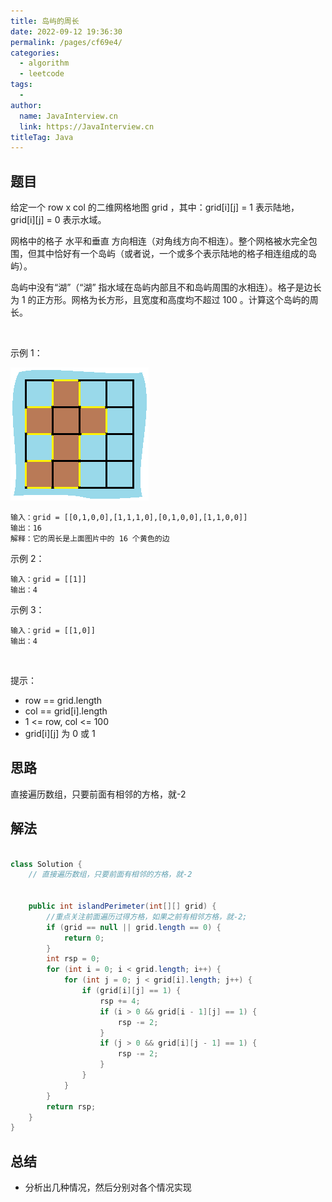```yaml
---
title: 岛屿的周长
date: 2022-09-12 19:36:30
permalink: /pages/cf69e4/
categories:
  - algorithm
  - leetcode
tags:
  - 
author: 
  name: JavaInterview.cn
  link: https://JavaInterview.cn
titleTag: Java
---
```


## 题目

给定一个 row x col 的二维网格地图 grid ，其中：grid[i][j] = 1 表示陆地， grid[i][j] = 0 表示水域。

网格中的格子 水平和垂直 方向相连（对角线方向不相连）。整个网格被水完全包围，但其中恰好有一个岛屿（或者说，一个或多个表示陆地的格子相连组成的岛屿）。

岛屿中没有“湖”（“湖” 指水域在岛屿内部且不和岛屿周围的水相连）。格子是边长为 1 的正方形。网格为长方形，且宽度和高度均不超过 100 。计算这个岛屿的周长。

 

示例 1：

![](../../../media/pictures/leetcode/island.png)

    输入：grid = [[0,1,0,0],[1,1,1,0],[0,1,0,0],[1,1,0,0]]
    输出：16
    解释：它的周长是上面图片中的 16 个黄色的边
示例 2：

    输入：grid = [[1]]
    输出：4
示例 3：

    输入：grid = [[1,0]]
    输出：4
 

提示：

- row == grid.length
- col == grid[i].length
- 1 <= row, col <= 100
- grid[i][j] 为 0 或 1



## 思路

直接遍历数组，只要前面有相邻的方格，就-2

## 解法
```java

class Solution {
    // 直接遍历数组，只要前面有相邻的方格，就-2


    public int islandPerimeter(int[][] grid) {
        //重点关注前面遍历过得方格，如果之前有相邻方格，就-2;
        if (grid == null || grid.length == 0) {
            return 0;
        }
        int rsp = 0;
        for (int i = 0; i < grid.length; i++) {
            for (int j = 0; j < grid[i].length; j++) {
                if (grid[i][j] == 1) {
                    rsp += 4;
                    if (i > 0 && grid[i - 1][j] == 1) {
                        rsp -= 2;
                    }
                    if (j > 0 && grid[i][j - 1] == 1) {
                        rsp -= 2;
                    }
                }
            }
        }
        return rsp;
    }
}
```

## 总结

- 分析出几种情况，然后分别对各个情况实现 
